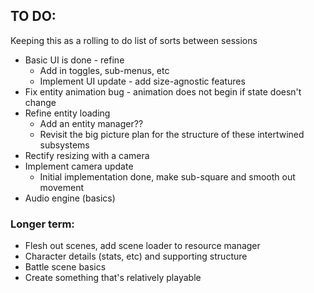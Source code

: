 
## TO DO:
Keeping this as a rolling to do list of sorts between sessions

- Basic UI is done - refine
  - Add in toggles, sub-menus, etc
  - Implement UI update - add size-agnostic features
- Fix entity animation bug - animation does not begin if state doesn't change
 - Refine entity loading
   - Add an entity manager??
   - Revisit the big picture plan for the structure of these intertwined subsystems
 - Rectify resizing with a camera
 - Implement camera update
   - Initial implementation done, make sub-square and smooth out movement
 - Audio engine (basics)

### Longer term:

 - Flesh out scenes, add scene loader to resource manager
 - Character details (stats, etc) and supporting structure
 - Battle scene basics
 - Create something that's relatively playable